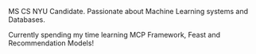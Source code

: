 MS CS NYU Candidate. Passionate about Machine Learning systems and Databases. 

Currently spending my time learning MCP Framework, Feast and Recommendation Models!




